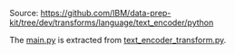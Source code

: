 Source: https://github.com/IBM/data-prep-kit/tree/dev/transforms/language/text_encoder/python

The [main.py](pail/src/main.py) is extracted from [text_encoder_transform.py](https://github.com/IBM/data-prep-kit/blob/dev/transforms/language/text_encoder/python/src/text_encoder_transform.py).
